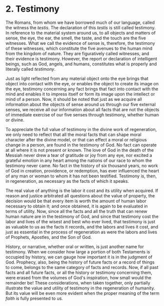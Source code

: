 # 2. Testimony

The Romans, from whom we have borrowed much of our language, called the witness the *testis*. The declaration of this *testis* is still called testimony. In reference to the material system around us, to all objects and matters of sense, the eye, the ear, the smell, the taste, and the touch are the five witnesses. What we call the evidence of sense is, therefore, the testimony of these witnesses, which constitute the five avenues to the human mind from the kingdom of nature. They are figuratively called witnesses, and their evidence is testimony. However, the report or declaration of intelligent beings, such as God, angels, and humans, constitutes what is properly and literally called *testimony*.

Just as light reflected from any material object onto the eye brings that object into contact with the eye, or enables the object to create its image on the eye, testimony concerning any fact brings that fact into contact with the mind and enables it to impress itself or form its image upon the intellect or mind of a person. Now, it should be noted that just as we acquire all information about the objects of sense around us through our five external senses, we receive all our information about all facts that are not the objects of immediate exercise of our five senses through testimony, whether human or divine.

To appreciate the full value of testimony in the divine work of regeneration, we only need to reflect that all the moral facts that can shape moral character after the divine model, or that can effect a moral or religious change in a person, are found in the testimony of God. No fact can operate at all where it is not present or known. The love of God in the death of the Messiah never drew a tear of gratitude or joy from any eye, nor excited a grateful emotion in any heart among the nations of our race to whom the testimony never came. No fact in the history of six thousand years, no work of God in creation, providence, or redemption, has ever influenced the heart of any man or woman to whom it has not been testified. Testimony is, then, in regeneration, as necessary as the facts of which it speaks.

The real value of anything is the labor it cost and its utility when acquired. If reason and justice arbitrated all questions about the value of property, the decision would be that every item is worth the amount of human labor necessary to obtain it; and once obtained, it is again to be evaluated in terms of utility. Now, since all the facts and all the truth that can renew human nature are in the testimony of God, and since that testimony cost the labor and lives of the wisest and best who ever lived, that testimony is just as valuable to us as the facts it records, and the labors and lives it cost, and just as essential in the process of regeneration as were the labors and lives of Prophets, Apostles, and the Son of God.

History, or narrative, whether oral or written, is just another name for testimony. When we consider how large a portion of both Testaments is occupied by history, we can gauge how important it is in the judgment of God. Prophecy, also, being the history of future facts or a record of things to come, belongs to the same category of facts and records. Now, if all past facts and all future facts, or all the history or testimony concerning them, were erased from the volumes of God's inspiration, how small would the remainder be! These considerations, when taken together, only partially illustrate the value and utility of testimony in the regeneration of humanity. But its value will be even more evident when the proper meaning of the term *faith* is fully presented to us.
